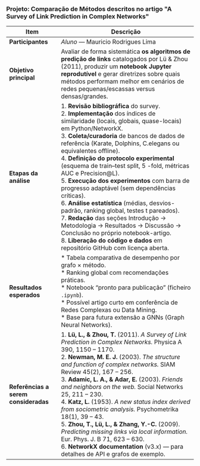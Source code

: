 ### Projeto: **Comparação de Métodos descritos no artigo "A Survey of Link Prediction in Complex Networks"**

| Item                                 | Descrição                                                                                                                                                                                                                                                                                                                                                                                                                                                                                                                                                                                                                                                                                                                                                                                                                       |
| ------------------------------------ | ------------------------------------------------------------------------------------------------------------------------------------------------------------------------------------------------------------------------------------------------------------------------------------------------------------------------------------------------------------------------------------------------------------------------------------------------------------------------------------------------------------------------------------------------------------------------------------------------------------------------------------------------------------------------------------------------------------------------------------------------------------------------------------------------------------------------------- |
| **Participantes**                    | *Aluno* —  Mauricio Rodrigues Lima                                                                                                                                                                                                                                                                                                                                                                                                                                                                          |
| **Objetivo principal**               | Avaliar de forma sistemática **os algoritmos de predição de links** catalogados por Lü & Zhou (2011), produzir um **notebook Jupyter reprodutível** e gerar diretrizes sobre quais métodos performam melhor em cenários de redes pequenas/escassas versus densas/grandes.                                                                                                                                                                                                                                                                                                                                                                                                                                                                                                                                      |
| **Etapas da análise**                | 1. **Revisão bibliográfica** do survey.<br>2. **Implementação** dos índices de similaridade (locais, globais, quase-locais) em Python/NetworkX.<br>3. **Coleta/curadoria** de bancos de dados de referência (Karate, Dolphins, C.elegans ou equivalentes offline).<br>4. **Definição do protocolo experimental** (esquema de train–test split, 5 -fold, métricas AUC e Precision\@L).<br>5. **Execução dos experimentos** com barra de progresso adaptável (sem dependências críticas).<br>6. **Análise estatística** (médias, desvios-padrão, ranking global, testes t pareados).<br>7. **Redação** das seções Introdução → Metodologia → Resultados → Discussão → Conclusão no próprio notebook-artigo.<br>8. **Liberação do código e dados** em repositório GitHub com licença aberta. |
| **Resultados esperados**             | \* Tabela comparativa de desempenho por grafo × método.<br>\* Ranking global com recomendações práticas.<br>\* Notebook “pronto para publicação” (ficheiro `.ipynb`).<br>\* Possível artigo curto em conferência de Redes Complexas ou Data Mining.<br>\* Base para futura extensão a GNNs (Graph Neural Networks).                                                                                                                                                                                                                                                                                                                                                                                                                                                                                                             |
| **Referências a serem consideradas** | 1. **Lü, L., & Zhou, T.** (2011). *A Survey of Link Prediction in Complex Networks.* Physica A 390, 1150 – 1170.<br>2. **Newman, M. E. J.** (2003). *The structure and function of complex networks.* SIAM Review 45(2), 167 – 256.<br>3. **Adamic, L. A., & Adar, E.** (2003). *Friends and neighbors on the web.* Social Networks 25, 211 – 230.<br>4. **Katz, L.** (1953). *A new status index derived from sociometric analysis.* Psychometrika 18(1), 39 – 43.<br>5. **Zhou, T., Lü, L., & Zhang, Y.-C.** (2009). *Predicting missing links via local information.* Eur. Phys. J. B 71, 623 – 630.<br>6. **NetworkX documentation** (v3.x) — para detalhes de API e grafos de exemplo.                                                                                                         
